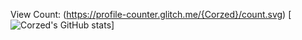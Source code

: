 View Count:
(https://profile-counter.glitch.me/{Corzed}/count.svg)
[![Corzed's GitHub stats](https://github-readme-stats.vercel.app/api?username=Corzed)]
